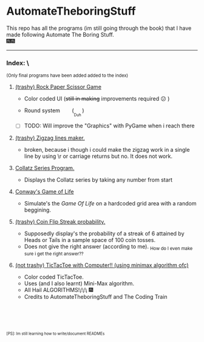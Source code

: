 # AutomateTheboringStuff
This repo has all the programs (im still going through the book) that I have made following Automate The Boring Stuff.\
:fireworks::fireworks:

-----------------------------



### Index: \
<sub>(Only final programs have been added added to the index)</sub>
1. [(trashy) Rock Paper Scissor Game](https://github.com/RoguedBear/AutomateTheboringStuff/blob/master/trashy%20RockPaper%20game.py "(trashy) Rock Paper Scissor Game")
   - Color coded UI (~~still in making~~ improvements required :confused: )

   - Round system &nbsp;&nbsp;&nbsp;&nbsp;&nbsp;&nbsp; (<sub><sub><sub><font size = '0.5'>Duh </font></sub></sub></sub>)
   - [ ] TODO: Will improve the "Graphics" with PyGame when i reach there


2. [(trashy) Zigzag lines maker.](https://github.com/RoguedBear/AutomateTheboringStuff/blob/master/zigzag.py)
    - broken, because i though i could make the zigzag work in a single line by using \r or carriage returns but no. It does not work.

3. [Collatz Series Program.](https://github.com/RoguedBear/AutomateTheboringStuff/blob/master/collatz.py)
   - Displays the Collatz series by taking any number from start

4. [Conway's Game of Life](https://github.com/RoguedBear/AutomateTheboringStuff/blob/master/conwayGameOfLife.py)
   - Simulate's the <i>Game Of Life</i> on a hardcoded grid area with a random beggining.

5. [(trashy) Coin Flip Streak probability.](https://github.com/RoguedBear/AutomateTheboringStuff/blob/master/coinflipstreak.py)
   - Supposedly display's the probability of a streak of 6 attained by Heads or Tails in a sample space of 100 coin tosses.
   - Does not give the right answer (according to me). <sub>How do I even make sure i get the right answer??</sub>

6. [(not trashy) TicTacToe with Computer!! (using minimax algorithm ofc)](https://github.com/RoguedBear/AutomateTheboringStuff/blob/master/tictactoe.py)
   - Color coded TicTacToe.
   - Uses (and I also learnt) Mini-Max algorithm.
   - All Hail ALGORITHMS!¡!¡!¡ :fireworks:
   - Credits to AutomateTheboringStuff and The Coding Train 

\
\
\
\
<sub><sub><font size ='1.5'> [PS]: Im still learning how to write/document READMEs</sub></sub>
